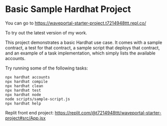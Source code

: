 # Basic Sample Hardhat Project

You can go to
https://waveportal-starter-project.t7214948ttt.repl.co/

To try out the latest version of my work.

This project demonstrates a basic Hardhat use case. It comes with a sample contract, a test for that contract, a sample script that deploys that contract, and an example of a task implementation, which simply lists the available accounts.

Try running some of the following tasks:

```shell
npx hardhat accounts
npx hardhat compile
npx hardhat clean
npx hardhat test
npx hardhat node
node scripts/sample-script.js
npx hardhat help
```

Replit front end project:
https://replit.com/@t7214948ttt/waveportal-starter-project#src/App.jsx